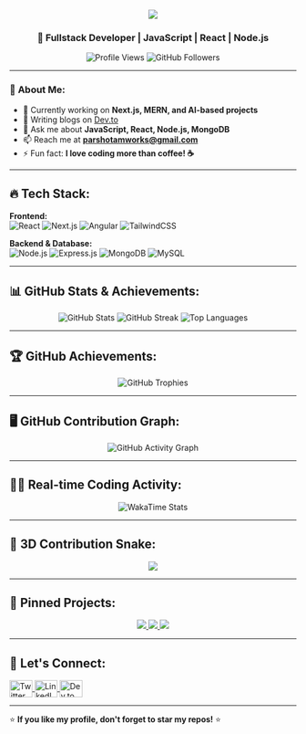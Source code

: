<h1 align="center">
  <img src="https://readme-typing-svg.herokuapp.com?font=Fira+Code&weight=600&size=28&duration=4000&pause=500&color=FFA500&center=true&width=600&lines=Hi+%F0%9F%91%8B%2C+I'm+Parshotam+Lal;A+Passionate+Fullstack+Developer;Welcome+to+my+GitHub+Profile!">
</h1>

<h3 align="center">🚀 Fullstack Developer | JavaScript | React | Node.js </h3>

<p align="center">
  <img src="https://komarev.com/ghpvc/?username=parshotamlal&label=Profile%20views&color=0e75b6&style=flat" alt="Profile Views" />
  <img src="https://img.shields.io/github/followers/parshotamlal?label=Followers&style=social" alt="GitHub Followers" />
</p>

---

### 🚀 **About Me**:
- 🔭 Currently working on **Next.js, MERN, and AI-based projects**
- 📝 Writing blogs on [Dev.to](https://dev.to/)
- 💬 Ask me about **JavaScript, React, Node.js, MongoDB**
- 📫 Reach me at **parshotamworks@gmail.com**
- ⚡ Fun fact: **I love coding more than coffee! ☕**

---

## 🔥 **Tech Stack**:

**Frontend:**  
![React](https://img.shields.io/badge/React-20232A?style=for-the-badge&logo=react&logoColor=61DAFB)
![Next.js](https://img.shields.io/badge/Next.js-000000?style=for-the-badge&logo=next.js&logoColor=white)
![Angular](https://img.shields.io/badge/Angular-DD0031?style=for-the-badge&logo=angular&logoColor=white)
![TailwindCSS](https://img.shields.io/badge/TailwindCSS-06B6D4?style=for-the-badge&logo=tailwindcss&logoColor=white)

**Backend & Database:**  
![Node.js](https://img.shields.io/badge/Node.js-43853D?style=for-the-badge&logo=node.js&logoColor=white)
![Express.js](https://img.shields.io/badge/Express.js-000000?style=for-the-badge&logo=express&logoColor=white)
![MongoDB](https://img.shields.io/badge/MongoDB-4EA94B?style=for-the-badge&logo=mongodb&logoColor=white)
![MySQL](https://img.shields.io/badge/MySQL-4479A1?style=for-the-badge&logo=mysql&logoColor=white)


---

## 📊 **GitHub Stats & Achievements**:
<p align="center">
  <img src="https://github-readme-stats.vercel.app/api?username=parshotamlal&show_icons=true&theme=radical" alt="GitHub Stats" />
  <img src="https://github-readme-streak-stats.herokuapp.com/?user=parshotamlal&theme=radical" alt="GitHub Streak" />
  <img src="https://github-readme-stats.vercel.app/api/top-langs/?username=parshotamlal&layout=compact&theme=radical" alt="Top Languages" />
</p>

---

## 🏆 **GitHub Achievements**:
<p align="center">
  <img src="https://github-profile-trophy.vercel.app/?username=parshotamlal&theme=radical&no-frame=true&margin-w=15" alt="GitHub Trophies" />
</p>

---

## 🖥️ **GitHub Contribution Graph**:
<p align="center">
  <img src="https://github-readme-activity-graph.vercel.app/graph?username=parshotamlal&theme=react-dark" alt="GitHub Activity Graph" />
</p>

---

## 🏃‍♂️ **Real-time Coding Activity**:
<p align="center">
  <img src="https://github-readme-stats.vercel.app/api/wakatime?username=parshotamlal&theme=radical" alt="WakaTime Stats" />
</p>

---

## 🐍 **3D Contribution Snake**:
<p align="center">
  <img src="https://github.com/parshotamlal/parshotamlal/blob/output/github-contribution-grid-snake.svg" />
</p>

---

## 🚀 **Pinned Projects**:
<p align="center">
  <a href="https://github.com/parshotamlal/portfolio.git">
    <img src="https://github-readme-stats.vercel.app/api/pin/?username=parshotamlal&repo=project1&theme=radical" />
  </a>
  <a href="https://github.com/parshotamlal/project2">
    <img src="https://github-readme-stats.vercel.app/api/pin/?username=parshotamlal&repo=project2&theme=radical" />
  </a>
  <a href="https://github.com/parshotamlal/project3">
    <img src="https://github-readme-stats.vercel.app/api/pin/?username=parshotamlal&repo=project3&theme=radical" />
  </a>
</p>

---

## 💬 **Let's Connect**:
<p align="left">
  <a href="https://twitter.com/parshotamsinghi" target="blank">
    <img align="center" src="https://raw.githubusercontent.com/rahuldkjain/github-profile-readme-generator/master/src/images/icons/Social/twitter.svg" alt="Twitter" height="30" width="40" />
  </a>
  <a href="https://linkedin.com/in/parshotam-singh-778028288" target="blank">
    <img align="center" src="https://raw.githubusercontent.com/rahuldkjain/github-profile-readme-generator/master/src/images/icons/Social/linked-in-alt.svg" alt="LinkedIn" height="30" width="40" />
  </a>
  <a href="https://dev.to/parshotamlal" target="blank">
    <img align="center" src="https://raw.githubusercontent.com/rahuldkjain/github-profile-readme-generator/master/src/images/icons/Social/devto.svg" alt="Dev.to" height="30" width="40" />
  </a>
</p>

---

⭐ **If you like my profile, don't forget to star my repos!** ⭐

